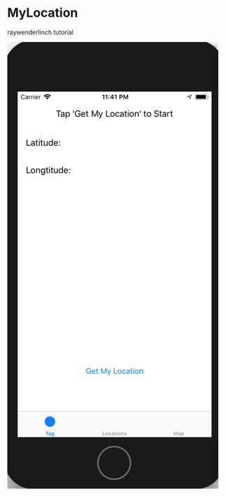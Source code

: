 # MyLocation
raywenderlinch tutorial


![Alt text](/image/mainscreen.PNG?raw=true "Optional Title")
